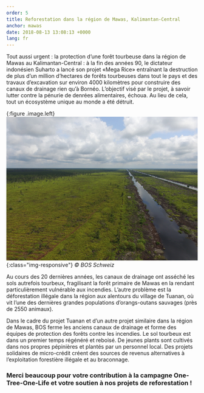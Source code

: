 ```yaml
---
order: 5
title: Reforestation dans la région de Mawas, Kalimantan-Central
anchor: mawas
date: 2018-08-13 13:08:13 +0000
lang: fr
---
```

Tout aussi urgent : la protection d’une forêt tourbeuse dans la région de Mawas au Kalimantan-Central : à la fin des années 90, le dictateur indonésien Suharto a lancé son projet «Mega Rice» entraînant la destruction de plus d’un million d’hectares de forêts tourbeuses dans tout le pays et des travaux d’excavation sur environ 4000 kilomètres pour construire des canaux de drainage rien qu’à Bornéo. L’objectif visé par le projet, à savoir lutter contre la pénurie de denrées alimentaires, échoua. Au lieu de cela, tout un écosystème unique au monde a été détruit.

{:figure .image.left}
![Kanäle](/gallery/full/2019/12/15/Foto1.JPG){:class="img-responsive"}
_&copy; BOS Schweiz_

Au cours des 20 dernières années, les canaux de drainage ont asséché les sols autrefois tourbeux, fragilisant la forêt primaire de Mawas en la rendant particulièrement vulnérable aux incendies. L’autre problème est la déforestation illégale dans la région aux alentours du village de Tuanan, où vit l’une des dernières grandes populations d’orangs-outans sauvages (près de 2550 animaux).

Dans le cadre du projet Tuanan et d’un autre projet similaire dans la région de Mawas, BOS ferme les anciens canaux de drainage et forme des équipes de protection des forêts contre les incendies. Le sol tourbeux est dans un premier temps régénéré et reboisé. De jeunes plants sont cultivés dans nos propres pépinières et plantés par un personnel local. Des projets solidaires de micro-crédit créent des sources de revenus alternatives à l’exploitation forestière illégale et au braconnage.

### Merci beaucoup pour votre contribution à la campagne One-Tree-One-Life et votre soutien à nos projets de reforestation !
